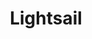 ---
title: Lightsail
menu:
  product_pharmer_0.1.0-alpha.1:
    identifier: lightsail
    name: Lightsail
    parent: cloud
    weight: 5
left_menu: product_pharmer_0.1.0-alpha.1 
---